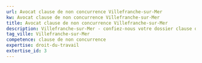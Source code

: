 ```yaml
---
url: Avocat clause de non concurrence Villefranche-sur-Mer
kw: Avocat clause de non concurrence Villefranche-sur-Mer
title: Avocat clause de non concurrence Villefranche-sur-Mer
description: Villefranche-sur-Mer - confiez-nous votre dossier clause de non concurrence
tag_ville: Villefranche-sur-Mer
competence: clause de non concurrence
expertise: droit-du-travail
extertise_id: 3
---
```


